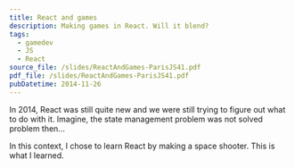 ```yaml
---
title: React and games
description: Making games in React. Will it blend?
tags:
  - gamedev
  - JS
  - React
source_file: /slides/ReactAndGames-ParisJS41.pdf
pdf_file: /slides/ReactAndGames-ParisJS41.pdf
pubDatetime: 2014-11-26
---
```


In 2014, React was still quite new and we were still trying to figure out what to do with it. Imagine, the state management problem was not solved problem then...

In this context, I chose to learn React by making a space shooter. This is what I learned.
